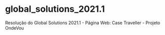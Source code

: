 # global_solutions_2021.1
Resolução do Global Solutions 2021.1 - Página Web: Case Traveller - Projeto OndeVou

